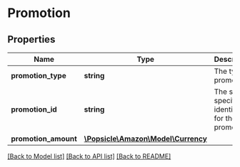 # Promotion

## Properties
Name | Type | Description | Notes
------------ | ------------- | ------------- | -------------
**promotion_type** | **string** | The type of promotion. | [optional] 
**promotion_id** | **string** | The seller-specified identifier for the promotion. | [optional] 
**promotion_amount** | [**\Popsicle\Amazon\Model\Currency**](Currency.md) |  | [optional] 

[[Back to Model list]](../../README.md#documentation-for-models) [[Back to API list]](../../README.md#documentation-for-api-endpoints) [[Back to README]](../../README.md)

